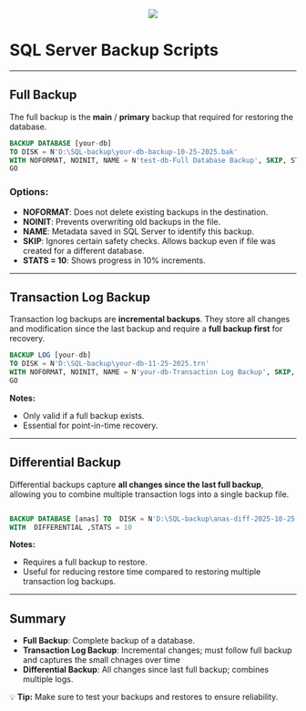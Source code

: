 <p align="center">
  <img src="https://readme-typing-svg.herokuapp.com?size=22&duration=4000&color=00C7B7&center=true&vCenter=true&width=650&lines=Backup;" />
</p>




# SQL Server Backup Scripts

---

## Full Backup

The full backup is the **main** / **primary** backup that required for restoring the database.  

```sql
BACKUP DATABASE [your-db] 
TO DISK = N'D:\SQL-backup\your-db-backup-10-25-2025.bak' 
WITH NOFORMAT, NOINIT, NAME = N'test-db-Full Database Backup', SKIP, STATS = 10;
GO
```

### Options:
- **NOFORMAT**: Does not delete existing backups in the destination.  
- **NOINIT**: Prevents overwriting old backups in the file.  
- **NAME**: Metadata saved in SQL Server to identify this backup.  
- **SKIP**: Ignores certain safety checks. Allows backup even if file was created for a different database.  
- **STATS = 10**: Shows progress in 10% increments.

---

## Transaction Log Backup

Transaction log backups are **incremental backups**. They store all changes and modification since the last backup and require a **full backup first** for recovery.

```sql
BACKUP LOG [your-db] 
TO DISK = N'D:\SQL-backup\your-db-11-25-2025.trn'
WITH NOFORMAT, NOINIT, NAME = N'your-db-Transaction Log Backup', SKIP, STATS = 10;
GO
```

**Notes:**
- Only valid if a full backup exists.  
- Essential for point-in-time recovery.

---

## Differential Backup

Differential backups capture **all changes since the last full backup**, allowing you to combine multiple transaction logs into a single backup file.

```sql

BACKUP DATABASE [anas] TO  DISK = N'D:\SQL-backup\anas-diff-2025-10-25.bak' 
WITH  DIFFERENTIAL ,STATS = 10
```

**Notes:**
- Requires a full backup to restore.  
- Useful for reducing restore time compared to restoring multiple transaction log backups.

---

## Summary

- **Full Backup**: Complete backup of a database.  
- **Transaction Log Backup**: Incremental changes; must follow full backup and captures the small chnages over time 
- **Differential Backup**: All changes since last full backup; combines multiple logs.  

💡 **Tip:** Make sure to test your backups and restores to ensure reliability.

